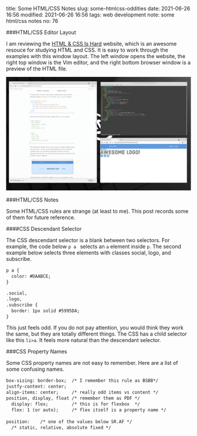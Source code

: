 title: Some HTML/CSS Notes
slug: some-htmlcss-oddities
date: 2021-06-26 16:56
modified: 2021-06-26 16:56
tags: web development
note: some html/css notes
no: 76

###HTML/CSS Editor Layout

I am reviewing the [HTML & CSS Is Hard](https://www.internetingishard.com/html-and-css/) website, which is 
an awesome resouce for studying HTML and CSS. It is easy to work through the examples with this window layout. 
The left window opens the website, the right top window is the Vim editor, and the right bottom browser window 
is a preview of the HTML file.  

<div style="max-width:800px">
  <img class="img-fluid pb-3" src="/images/html-editor.png" alt="HTML editor">
</div>

###HTML/CSS Notes

Some HTML/CSS rules are strange (at least to me). This post records some of them for future reference.  

####CSS Descendant Selector

The CSS descendant selector is a blank between two selectors. For example, the code below `p a ` selects 
an `a` element inside `p`.  The second example below selects three elements with classes social, logo, and 
subscribe. 

```
p a {
  color: #DAABCE;
}
```

```
.social, 
.logo,
.subscribe {
  border: 1px solid #5995DA;
}
```
This just feels odd. If you do not pay attention, you would think they work the same, but they are 
totally different things. The CSS has a child selector like this `li>a`. It feels more natural than 
the descendant selector. 

###CSS Property Names

Some CSS property names are not easy to remember. Here are a list of some confusing names. 

```
box-sizing: border-box;  /* I remember this rule as BSBB*/
justfy-content: center;
align-items: center;     /* really odd items vs content */
position, display, float /* remember them as PDF */
  display: flex;         /* this is for flexbox  */
  flex: 1 (or auto);     /* flex itself is a property name */

position:    /* one of the values below SR.AF */ 
  /* static, relative, absolute fixed */

```

